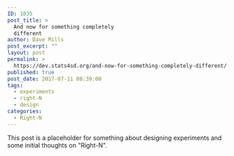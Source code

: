 ```yaml
---
ID: 1835
post_title: >
  And now for something completely
  different
author: Dave Mills
post_excerpt: ""
layout: post
permalink: >
  https://dev.stats4sd.org/and-now-for-something-completely-different/
published: true
post_date: 2017-07-11 08:39:00
tags:
  - experiments
  - right-N
  - design
categories:
  - Right-N
---
```

This post is a placeholder for something about designing experiments and some initial thoughts on "Right-N".
